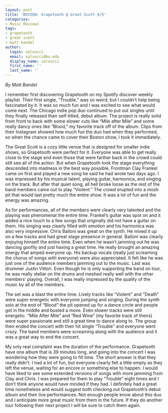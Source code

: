 ```yaml
---
layout: post
title: 'REVIEW: Grapetooth @ Great Scott 6/5'
categories:
- Music Reviews
tags:
- grapetooth
- great scott
- matt bandel
author:
  login: salvucci
  email: salvucci@bu.edu
  display_name: salvucci
  first_name: ''
  last_name: ''
---
```

_By Matt Bandel_

I remember first discovering Grapetooth on my Spotify discover weekly playlist. Their first single, “Trouble,” was so weird, but I couldn’t help being fascinated by it. It was so much fun and I was excited to see what would come next. The Chicago indie pop duo continued to put out singles until they finally released their self-titled, debut album. The project is really solid from front to back with some slower cuts like “Mile after Mile” and some really dancy ones like “Blood,” my favorite track off of the album. Clips from their Instagram showed how much fun the duo had when they performed, so when the chance came to cover their Boston show, I took it immediately.

The Great Scott is a cozy little venue that is designed for smaller indie shows, so Grapetooth were perfect for it. Everyone was able to get really close to the stage and even those that were farther back in the crowd could still see all of the action. But when Grapetooth took the stage everything descended into madness in the best way possible. Frontman Clay Frankel came on first and played a new song he said he had wrote two days ago. I was impressed by his musical talent, playing guitar, harmonica, and singing on the track. But after that quiet song, all hell broke loose as the rest of the band members came out to play “Violent.” The crowd erupted into a mosh pit that would last pretty much the entire show. It was a lot of fun and the energy was amazing.

As for performances, all of the members were clearly very talented and the playing was phenomenal the entire time. Frankel’s guitar was spot on and it added a nice touch to a few songs that originally did not have a guitar on them. His singing was clearly filled with emotion and his harmonica was also very impressive. Chris Bailoni was great on the synth. He mixed it up on a few tracks and had great stage presence in general. Bailoni was clearly enjoying himself the entire time. Even when he wasn’t jamming out he was dancing goofily and just having a great time. He really brought an amazing energy that amped everyone up. His backup vocals (really just screaming the chorus of songs with everyone) were also appreciated. It felt like he was just one of the audience members jamming out to the music. Last was drummer Justin Vittori. Even though he is only supporting the band on tour, he was really stellar on the drums and meshed really well with the other members’ playing. Overall, I was really impressed by the quality of the music by all of the members.

The set was a blast the entire time. Lively tracks like “Violent” and “Death” were super energetic with everyone jumping and singing. During the synth solo at the end of “Blood” the pit opened up for a dance circle and people got in the middle and busted a move. Even slower tracks were still energetic. “Mile After Mile” and “Red Wine” (my favorite track of theirs) were super passionate and still a great time to dance along to. The group then ended the concert with their hit single “Trouble” and everyone went crazy. The band members were screaming along with the audience and it was a great way to end the concert.

My only real complaint was the duration of the performance. Grapetooth have one album that is 39 minutes long, and going into the concert I was wondering how they were going to fill time. The short answer is that they really didn’t. I had a lot of fun, but everyone clearly felt a little empty as they left the venue, waiting for an encore or something else to happen. I would have liked to see some extended versions of songs with more jamming from Clay and Chris. I was prepared for them to play “Trouble” eight times and I don’t think anyone would have minded if they had. I definitely had a great time nonetheless and would suggest both checking out Grapetooth’s debut album and their live performances. Not enough people know about this duo and I anticipate more great music from them in the future. If they do another tour following their next project I will be sure to catch them again.